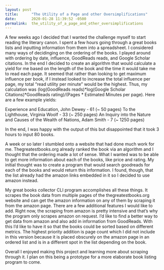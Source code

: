 ```yaml
---
layout: post
title:      "The Utility of a Page and other Oversimplifications"
date:       2020-01-28 11:39:52 -0500
permalink:  the_utility_of_a_page_and_other_oversimplifications
---
```


A few weeks ago I decided that I wanted the challenge myself to start reading the literary canon. I spent a few hours going through a great books lists and inputting information from them into a spreadsheet. I considered many ways of decidinging on the ordering of the books. I played around with ordering by date, influence, GoodReads reads, and Google Scholar citations. In the end I decided to create an algorithm that would calculate a yield for me based on the length of the book and the time it would take me to read each page.
It seemed that rather than looking to get maximum influence per book, if I instead looked to increase the total influence per page, my total “read utility per minute” would be the highest. Thus, my calculation was (log(GoodReads reads)*log(Google Scholar Citations)*GoodReads rating)/(Pages * Estimated Minutes per page). Here are a few example yields:

Experience and Education, John Dewey - 61 (~ 50 pages)
To the Lighthouse, Virginia Woolf - 33 (~ 250 pages)
An Inquiry into the Nature and Causes of the Wealth of Nations, Adam Smith - 7 (~ 1250 pages)

In the end, I was happy with the output of this but disappointed that it took 3 hours to input 80 books.
 
A week or so later I stumbled onto a website that had done much work for me. Thegreatestbooks.org already ranked the book via an algorithm and I thought that the ordering made a lot of sense. What I wanted was to be able to get more information about each of the books, like price and rating. My initial thought was to create a program that would search goodreads for each of the books and would return this information. I found, though, that the list already had the amazon links embedded in it so I decided to use amazon instead.

My great books collector CLI program accomplishes all these things. It scrapes the book data from multiple pages of the thegreatestbooks.org website and can get the amazon information on any of them by scraping it from the amazon page. 
There are a few additional features I would like to add. Right now, the scraping from amazon is pretty intensive and that’s why the program only scrapes amazon on request. I’d like to find a better way to get data from amazon and also add in information from GoodReads. With this I’d like to have it so that the books could be sorted based on different metrics. The highest priority addition is page count which I did not include in this version because it is placed obscurely on the amazon page in an ordered list and is in a different spot in the list depending on the book.

Overall I enjoyed making this project and learning more about scraping through it. I plan on this being a prototype for a more elaborate book listing program to come.

